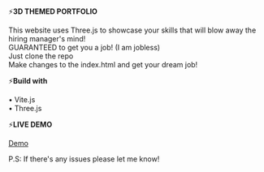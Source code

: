 ⚡**3D THEMED PORTFOLIO**<br>

This website uses Three.js to showcase your skills that will blow away the hiring manager's mind! <br> GUARANTEED to get you a job! (I am jobless)<br>
Just clone the repo <br>
Make changes to the index.html and get your dream job!<br>

⚡**Build with**<br>

• Vite.js<br>
• Three.js<br>

⚡**LIVE DEMO**<br>

[Demo](https://aboutahmad.vercel.app/)


P.S: If there's any issues please let me know! 

